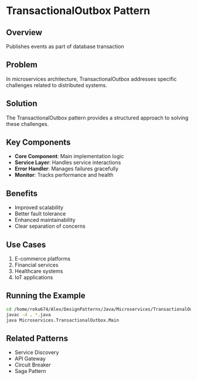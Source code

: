 # TransactionalOutbox Pattern

## Overview
Publishes events as part of database transaction

## Problem
In microservices architecture, TransactionalOutbox addresses specific challenges related to distributed systems.

## Solution
The TransactionalOutbox pattern provides a structured approach to solving these challenges.

## Key Components
- **Core Component**: Main implementation logic
- **Service Layer**: Handles service interactions
- **Error Handler**: Manages failures gracefully
- **Monitor**: Tracks performance and health

## Benefits
- Improved scalability
- Better fault tolerance
- Enhanced maintainability
- Clear separation of concerns

## Use Cases
1. E-commerce platforms
2. Financial services
3. Healthcare systems
4. IoT applications

## Running the Example
```bash
cd /home/roku674/Alex/DesignPatterns/Java/Microservices/TransactionalOutbox
javac -d . *.java
java Microservices.TransactionalOutbox.Main
```

## Related Patterns
- Service Discovery
- API Gateway
- Circuit Breaker
- Saga Pattern

